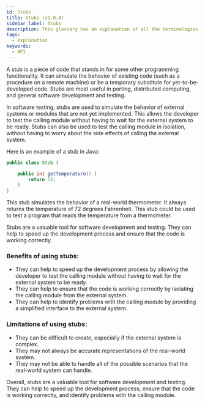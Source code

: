 ```yaml
---
id: Stubs
title: Stubs (v1.0.0)
sidebar_label: Stubs
description: This glossary has an explanation of all the terminologies that beginners find difficult to understand at first glance.
tags:
  - explanation
keywords:
  - API
---
```


A stub is a piece of code that stands in for some other programming functionality. It can simulate the behavior of existing code (such as a procedure on a remote machine) or be a temporary substitute for yet-to-be-developed code. Stubs are most useful in porting, distributed computing, and general software development and testing.

In software testing, stubs are used to simulate the behavior of external systems or modules that are not yet implemented. This allows the developer to test the calling module without having to wait for the external system to be ready. Stubs can also be used to test the calling module in isolation, without having to worry about the side effects of calling the external system.

Here is an example of a stub in Java:

```java
public class Stub {

    public int getTemperature() {
        return 72;
    }
}
```

This stub simulates the behavior of a real-world thermometer. It always returns the temperature of 72 degrees Fahrenheit. This stub could be used to test a program that reads the temperature from a thermometer.

Stubs are a valuable tool for software development and testing. They can help to speed up the development process and ensure that the code is working correctly.

### Benefits of using stubs:

- They can help to speed up the development process by allowing the developer to test the calling module without having to wait for the external system to be ready.
- They can help to ensure that the code is working correctly by isolating the calling module from the external system.
- They can help to identify problems with the calling module by providing a simplified interface to the external system.

### Limitations of using stubs:

- They can be difficult to create, especially if the external system is complex.
- They may not always be accurate representations of the real-world system.
- They may not be able to handle all of the possible scenarios that the real-world system can handle.

Overall, stubs are a valuable tool for software development and testing. They can help to speed up the development process, ensure that the code is working correctly, and identify problems with the calling module.
